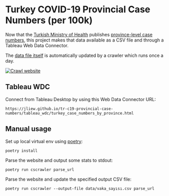 # Turkey COVID-19 Provincial Case Numbers (per 100k)

Now that the [Turkish Ministry of Health](https://saglik.gov.tr/) publishes [province-level case numbers](https://covid19.saglik.gov.tr/), this project makes that
data available as a CSV file and through a Tableau Web Data Connector.

The [data file itself](https://github.com/jliew/tr-c19-provincial-case-numbers/blob/master/data/vaka_say%C4%B1s%C4%B1.csv) is automatically updated by a crawler which runs once a day.

[![Crawl website](https://github.com/jliew/tr-c19-provincial-case-numbers/actions/workflows/scheduled-github-action.yml/badge.svg)](https://github.com/jliew/tr-c19-provincial-case-numbers/actions/workflows/scheduled-github-action.yml)

## Tableau WDC

Connect from Tableau Desktop by using this Web Data Connector URL:

`https://jliew.github.io/tr-c19-provincial-case-numbers/tableau_wdc/turkey_case_numbers_by_province.html`

## Manual usage

Set up local virtual env using [poetry](https://python-poetry.org/docs/):

`poetry install`

Parse the website and output some stats to stdout:

`poetry run cscrawler parse_url`

Parse the website and update the specified output CSV file:

`poetry run cscrawler --output-file data/vaka_sayısı.csv parse_url`

